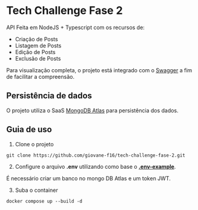 # Tech Challenge Fase 2

API Feita em NodeJS + Typescript com os recursos de:
- Criação de Posts
- Listagem de Posts
- Edição de Posts
- Exclusão de Posts

Para visualização completa, o projeto está integrado com o [Swagger](https://swagger.io/) a fim de facilitar a compreensão.

## Persistência de dados
O projeto utiliza o SaaS [MongoDB Atlas](https://www.mongodb.com/products/platform/atlas-database) para persistência dos dados.


## Guia de uso
1. Clone o projeto

`git clone https://github.com/giovane-f16/tech-challenge-fase-2.git`

2. Configure o arquivo **.env** utilizando como base o **[.env-example](./app/.env.example)**.

É necessário criar um banco no mongo DB Atlas e um token JWT.

3. Suba o container

`docker compose up --build -d`